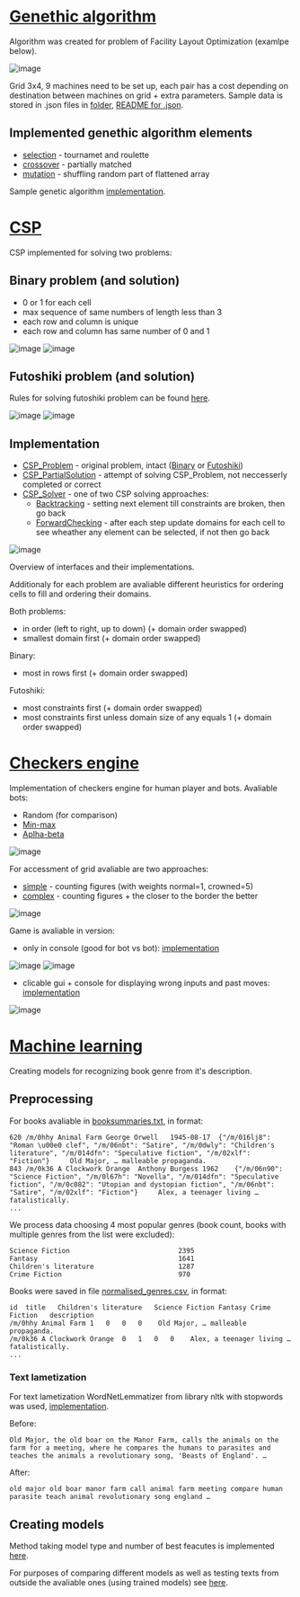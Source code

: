 # [Genethic algorithm](E1)
Algorithm was created for problem of Facility Layout Optimization (examlpe below).

![image](https://user-images.githubusercontent.com/61067969/166144399-a3c3b088-5d77-4708-be16-4461b9816118.png)

Grid 3x4, 9 machines need to be set up, each pair has a cost depending on destination between machines on grid + extra parameters. Sample data is stored in .json files in [folder](flo_dane_v1.2), [README for .json](flo_dane_v1.2/README.pdf).

## Implemented genethic algorithm elements
- [selection](E1/src/zad2/Selection.java) - tournamet and roulette
- [crossover](E1/src/zad2/Crossover.java) - partially matched
- [mutation](E1/src/zad2/Mutation.java) - shuffling random part of flattened array

Sample genetic algorithm [implementation](E1/src/GeneticAlgorithm.java).

# [CSP](E2)
CSP implemented for solving two problems:
## Binary problem (and solution)
- 0 or 1 for each cell
- max sequence of same numbers of length less than 3
- each row and column is unique
- each row and column has same number of 0 and 1

![image](https://user-images.githubusercontent.com/61067969/166144568-c14062ca-f384-4ba3-bdf1-bda149fd2225.png)
![image](https://user-images.githubusercontent.com/61067969/166144580-b1c12903-078c-4d6b-99d2-58c9a98f06ed.png)

## Futoshiki problem (and solution)
Rules for solving futoshiki problem can be found [here](https://www.puzzlemix.com/rules-futoshiki.php).

![image](https://user-images.githubusercontent.com/61067969/166144515-57727c76-966a-41a1-a406-4f900bffc528.png)
![image](https://user-images.githubusercontent.com/61067969/166144537-0fea7585-b7d7-44f6-b981-2ede5034bdc5.png)

## Implementation
- [CSP_Problem](E2/src/CSP_Problem.java) - original problem, intact ([Binary](E2/src/Binary_Problem.java) or [Futoshiki](E2/src/Futoshiki_Problem.java))
- [CSP_PartialSolution](E2/src/CSP_PartialSolution.java) - attempt of solving CSP_Problem, not neccesserly completed or correct
- [CSP_Solver](E2/src/CSP_Solver.java) - one of two CSP solving approaches:
  - [Backtracking](E2/src/CSP_SolverBacktracking.java) - setting next element till constraints are broken, then go back
  - [ForwardChecking](E2/src/CSP_SolverForwardChecking.java) - after each step update domains for each cell to see wheather any element can be selected, if not then go back

![image](https://user-images.githubusercontent.com/61067969/174037630-6d2573a6-6853-4aaa-b843-6684b5b9cc7e.png)

Overview of interfaces and their implementations.

Additionaly for each problem are avaliable different heuristics for ordering cells to fill and ordering their domains.

Both problems:
- in order (left to right, up to down) (+ domain order swapped)
- smallest domain first (+ domain order swapped)

Binary:
- most in rows first (+ domain order swapped)

Futoshiki:
- most constraints first (+ domain order swapped)
- most constraints first unless domain size of any equals 1 (+ domain order swapped)

# [Checkers engine](E3)
Implementation of checkers engine for human player and bots. Avaliable bots:
- Random (for comparison)
- [Min-max](E3/src/BotMinMax.java)
- [Aplha-beta](E3/src/BotAlphaBeta.java)

![image](https://user-images.githubusercontent.com/61067969/174041830-f8e41b5c-33d5-4c52-987a-925ea8b58a15.png)

For accessment of grid avaliable are two approaches:
- [simple](E3/src/SimpleAccessor.java) - counting figures (with weights normal=1, crowned=5)
- [complex](E3/src/ComplexGridAccessor.java) - counting figures + the closer to the border the better

![image](https://user-images.githubusercontent.com/61067969/174041883-dbc5875a-8160-4bef-bbcb-1e3d55ea0b44.png)

Game is avaliable in version:
- only in console (good for bot vs bot): [implementation](E3/src/GameSimulatorConsole.java)

![image](https://user-images.githubusercontent.com/61067969/166144316-3f26bd5e-9e7f-476e-9615-474e5ae7f4c9.png)
![image](https://user-images.githubusercontent.com/61067969/174045046-083d2060-7c95-42a7-a8da-34f4edb5c80e.png)

- clicable gui + console for displaying wrong inputs and past moves: [implementation](E3/src/GameSimulatorGUI.java)

![image](https://user-images.githubusercontent.com/61067969/167789960-915d5e3c-cbb5-401d-a24f-75815a27535b.png)

# [Machine learning](E4)
Creating models for recognizing book genre from it's description.
## Preprocessing
For books avaliable in [booksummaries.txt](E4/booksummaries/booksummaries.txt), in format:
```
620	/m/0hhy	Animal Farm	George Orwell	1945-08-17	{"/m/016lj8": "Roman \u00e0 clef", "/m/06nbt": "Satire", "/m/0dwly": "Children's literature", "/m/014dfn": "Speculative fiction", "/m/02xlf": "Fiction"}	 Old Major, … malleable propaganda.
843	/m/0k36	A Clockwork Orange	Anthony Burgess	1962	{"/m/06n90": "Science Fiction", "/m/0l67h": "Novella", "/m/014dfn": "Speculative fiction", "/m/0c082": "Utopian and dystopian fiction", "/m/06nbt": "Satire", "/m/02xlf": "Fiction"}	 Alex, a teenager living … fatalistically.
...
```
We process data choosing 4 most popular genres (book count, books with multiple genres from the list were excluded):
```
Science Fiction                           2395
Fantasy                                   1641
Children's literature                     1287
Crime Fiction                             970
```
Books were saved in file [normalised_genres.csv](E4/normalised_genres.csv), in format:
```
id	title	Children's literature	Science Fiction	Fantasy	Crime Fiction	description
/m/0hhy	Animal Farm	1	0	0	0	 Old Major, … malleable propaganda.
/m/0k36	A Clockwork Orange	0	1	0	0	 Alex, a teenager living … fatalistically.
...
```

### Text lametization
For text lametization WordNetLemmatizer from library nltk with stopwords was used, [implementation](E4/preprocessing_methods.py).

Before:
```
Old Major, the old boar on the Manor Farm, calls the animals on the farm for a meeting, where he compares the humans to parasites and teaches the animals a revolutionary song, 'Beasts of England'. …
```
After:
```
old major old boar manor farm call animal farm meeting compare human parasite teach animal revolutionary song england …
```

## Creating models
Method taking model type and number of best feacutes is implemented [here](E4/creating_models.py).

For purposes of comparing different models as well as testing texts from outside the avaliable ones (using trained models) see [here](E4/text_classification_example.py).

